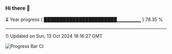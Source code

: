 ### Hi there 👋

⏳ Year progress { ███████████████████████▁▁▁▁▁▁▁ } 78.35 %

---

⏰ Updated on Sun, 13 Oct 2024 18:16:27 GMT

![Progress Bar CI](https://github.com/liununu/liununu/workflows/Progress%20Bar%20CI/badge.svg)
